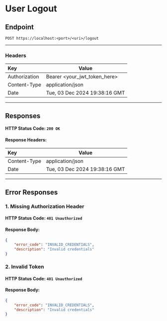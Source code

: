 # User Logout
## Endpoint
```
POST https://localhost:<port>/<uri>/logout
```
---
### Headers
| Key             | Value                         |
|:----------------|-------------------------------|
| Authorization   | Bearer <your_jwt_token_here>  | 
| Content-Type    | application/json              | 
| Date            | Tue, 03 Dec 2024 19:38:16 GMT | 
---
## Responses
#### HTTP Status Code: `200 OK`
#### Response Headers:
| Key             | Value                         |
|:----------------|-------------------------------|
| Content-Type    | application/json              | 
| Date            | Tue, 03 Dec 2024 19:38:16 GMT | 
---
## Error Responses
### 1. Missing Authorization Header
#### HTTP Status Code: `401 Unauthorized`
#### Response Body:
```json
{
    "error_code": "INVALID_CREDENTIALS",
    "description": "Invalid credentials"
}
```
### 2. Invalid Token
#### HTTP Status Code: `401 Unauthorized`
#### Response Body:
```json
{
    "error_code": "INVALID_CREDENTIALS",
    "description": "Invalid credentials"
}
```